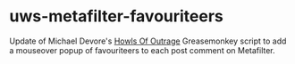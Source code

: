 # uws-metafilter-favouriteers

Update of Michael Devore's [Howls Of Outrage](https://greasyfork.org/en/scripts/5439-howlsofoutrage) Greasemonkey script to add a mouseover popup of favouriteers to each post comment on Metafilter.